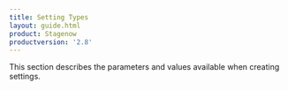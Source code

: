 ```yaml
---
title: Setting Types
layout: guide.html
product: Stagenow
productversion: '2.8'
---
```


This section describes the parameters and values available when creating settings. 













